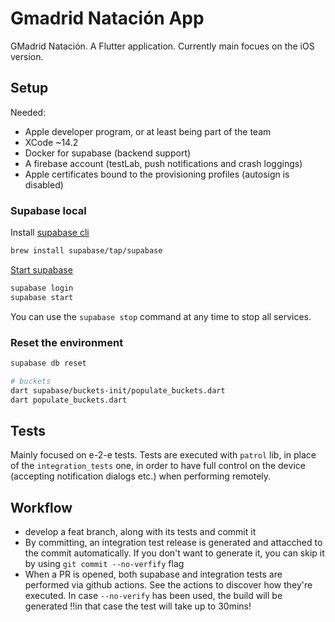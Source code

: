 # Gmadrid Natación App

GMadrid Natación. 
A Flutter application. Currently main focues on the iOS version.

## Setup
Needed:
- Apple developer program, or at least being part of the team
- XCode ~14.2
- Docker for supabase (backend support)
- A firebase account (testLab, push notifications and crash loggings)
- Apple certificates bound to the provisioning profiles (autosign is disabled)

### Supabase local
Install [supabase cli](https://supabase.com/docs/guides/cli)
```bash
brew install supabase/tap/supabase
```

[Start supabase](https://supabase.com/docs/guides/cli/local-development)
```bash
supabase login
supabase start
```

You can use the `supabase stop` command at any time to stop all services.


### Reset the environment
```bash
supabase db reset

# buckets
dart supabase/buckets-init/populate_buckets.dart
dart populate_buckets.dart
```

## Tests
Mainly focused on e-2-e tests. Tests are executed with `patrol` lib, in place of the `integration_tests` one, in order to have full control on the device (accepting notification dialogs etc.) when performing remotely.

## Workflow
- develop a feat branch, along with its tests and commit it
- By committing, an integration test release is generated and attacched to the commit automatically. If you don't want to generate it, you can skip it by using `git commit --no-verfify` flag
- When a PR is opened, both supabase and integration tests are performed via github actions. See the actions to discover how they're executed. In case `--no-verify` has been used, the build will be generated ‼️️in that case the test will take up to 30mins!